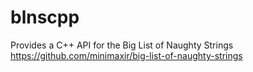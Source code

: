 # blnscpp
Provides a C++ API for the Big List of Naughty Strings https://github.com/minimaxir/big-list-of-naughty-strings
